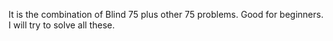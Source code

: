 It is the combination of Blind 75 plus other 75 problems. Good for beginners. I will try to solve all these.